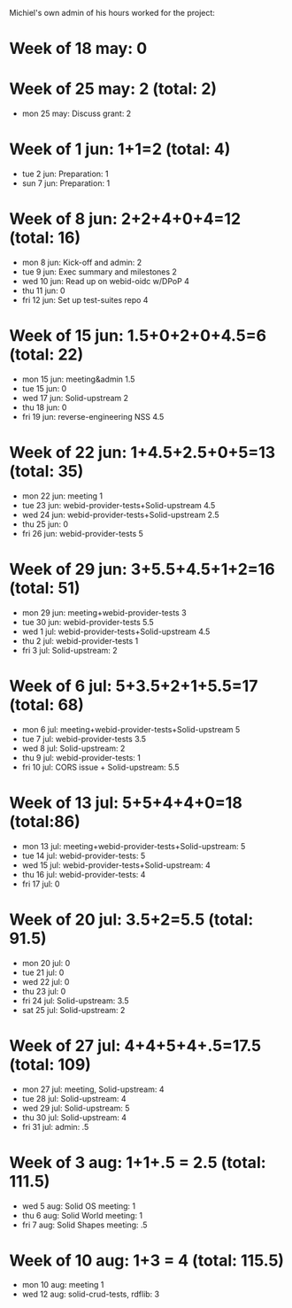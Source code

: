 Michiel's own admin of his hours worked for the project:

# Week of 18 may: 0

# Week of 25 may: 2 (total: 2)
* mon 25 may: Discuss grant: 2

# Week of 1 jun: 1+1=2 (total: 4)
* tue 2 jun: Preparation: 1
* sun 7 jun: Preparation: 1

# Week of 8 jun: 2+2+4+0+4=12 (total: 16)
* mon 8 jun: Kick-off and admin: 2
* tue 9 jun: Exec summary and milestones 2
* wed 10 jun: Read up on webid-oidc w/DPoP 4
* thu 11 jun: 0
* fri 12 jun: Set up test-suites repo 4

# Week of 15 jun: 1.5+0+2+0+4.5=6 (total: 22)
* mon 15 jun: meeting&admin 1.5
* tue 15 jun: 0
* wed 17 jun: Solid-upstream 2
* thu 18 jun: 0
* fri 19 jun: reverse-engineering NSS 4.5

# Week of 22 jun: 1+4.5+2.5+0+5=13 (total: 35)
* mon 22 jun: meeting 1
* tue 23 jun: webid-provider-tests+Solid-upstream 4.5
* wed 24 jun: webid-provider-tests+Solid-upstream 2.5
* thu 25 jun: 0
* fri 26 jun: webid-provider-tests 5

# Week of 29 jun: 3+5.5+4.5+1+2=16 (total: 51)
* mon 29 jun: meeting+webid-provider-tests 3
* tue 30 jun: webid-provider-tests 5.5
* wed 1 jul: webid-provider-tests+Solid-upstream 4.5
* thu 2 jul: webid-provider-tests 1
* fri 3 jul: Solid-upstream: 2

# Week of 6 jul: 5+3.5+2+1+5.5=17 (total: 68)
* mon 6 jul: meeting+webid-provider-tests+Solid-upstream 5
* tue 7 jul: webid-provider-tests 3.5
* wed 8 jul: Solid-upstream: 2
* thu 9 jul: webid-provider-tests: 1
* fri 10 jul: CORS issue + Solid-upstream: 5.5

# Week of 13 jul: 5+5+4+4+0=18 (total:86)
* mon 13 jul: meeting+webid-provider-tests+Solid-upstream: 5
* tue 14 jul: webid-provider-tests: 5
* wed 15 jul: webid-provider-tests+Solid-upstream: 4
* thu 16 jul: webid-provider-tests: 4
* fri 17 jul: 0

# Week of 20 jul: 3.5+2=5.5 (total: 91.5)
* mon 20 jul: 0
* tue 21 jul: 0
* wed 22 jul: 0
* thu 23 jul: 0
* fri 24 jul: Solid-upstream: 3.5
* sat 25 jul: Solid-upstream: 2

# Week of 27 jul: 4+4+5+4+.5=17.5 (total: 109)
* mon 27 jul: meeting, Solid-upstream: 4
* tue 28 jul: Solid-upstream: 4
* wed 29 jul: Solid-upstream: 5
* thu 30 jul: Solid-upstream: 4
* fri 31 jul: admin: .5

# Week of 3 aug: 1+1+.5 = 2.5 (total: 111.5)
* wed 5 aug: Solid OS meeting: 1
* thu 6 aug: Solid World meeting: 1
* fri 7 aug: Solid Shapes meeting: .5

# Week of 10 aug: 1+3 = 4 (total: 115.5)
* mon 10 aug: meeting 1
* wed 12 aug: solid-crud-tests, rdflib: 3

